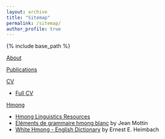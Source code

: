 ```yaml
---
layout: archive
title: "Sitemap"
permalink: /sitemap/
author_profile: true
---
```


{% include base_path %}

[About](/ "About")  

[Publications](/publications/ "Publications")  

[CV](/cv "CV")  
*	[Full CV](/files/Johnston-CV.pdf)

[Hmong](/hmong "Hmong")
* 	[Hmong Linguistics Resources](/resources "Hmong Linguistics Resources")  
*	[Eléments de grammaire hmong blanc](/files/Mottin-1978.pdf) by Jean Mottin  
*	[White Hmong - English Dictionary](/files/Heimbach-1978.pdf) by Ernest E. Heimbach
